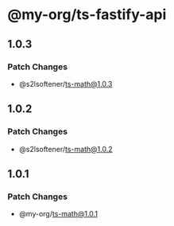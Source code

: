 # @my-org/ts-fastify-api

## 1.0.3

### Patch Changes

- @s2lsoftener/ts-math@1.0.3

## 1.0.2

### Patch Changes

- @s2lsoftener/ts-math@1.0.2

## 1.0.1

### Patch Changes

- @my-org/ts-math@1.0.1
